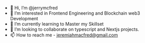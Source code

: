 - 👋 Hi, I’m @jerrymcfred
- 👀 I’m interested in Frontend Engineering and Blockchain web3 Development
- 🌱 I’m currently learning to Master my Skillset
- 💞️ I’m looking to collaborate on typescript and Nextjs projects.
- 📫 How to reach me - jeremiahmacfred@gmail.com

<!---
jerrymcfred/jerrymcfred is a ✨ special ✨ repository because its `README.md` (this file) appears on your GitHub profile.
You can click the Preview link to take a look at your changes.
--->
